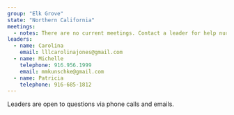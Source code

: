 ```yaml
---
group: "Elk Grove"
state: "Northern California"
meetings:
  - notes: There are no current meetings. Contact a leader for help nursing.
leaders:
  - name: Carolina
    email: lllcarolinajones@gmail.com
  - name: Michelle
    telephone: 916.956.1999
    email: mmkunschke@gmail.com
  - name: Patricia
    telephone: 916-685-1812
---
```

Leaders are open to questions via phone calls and emails.

